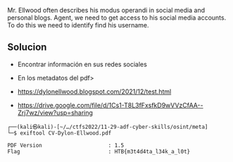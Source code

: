 
Mr. Ellwood often describes his modus operandi in social media and personal blogs. Agent, we need to get access to his social media accounts. To do this we need to identify find his username.

## Solucion

- Encontrar información en sus redes sociales

- En los metadatos del pdf> 
- https://dylonellwood.blogspot.com/2021/12/test.html
- https://drive.google.com/file/d/1Cs1-T8L3fFxsfkD9wVVzCfAA--Zrj7wz/view?usp=sharing

```
┌──(kali㉿kali)-[~/…/ctfs2022/11-29-adf-cyber-skills/osint/meta]
└─$ exiftool CV-Dylon-Ellwood.pdf

PDF Version                     : 1.5
Flag                            : HTB{m3t4d4ta_l34k_a_l0t}

```

